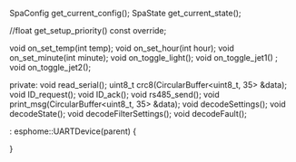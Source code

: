   SpaConfig get_current_config();
  SpaState get_current_state();

  //float get_setup_priority() const override;

  void on_set_temp(int temp);
  void on_set_hour(int hour);
  void on_set_minute(int minute);
  void on_toggle_light();
  void on_toggle_jet1() ;
  void on_toggle_jet2();

private:
  void read_serial();
  uint8_t crc8(CircularBuffer<uint8_t, 35> &data);
  void ID_request();
  void ID_ack();
  void rs485_send();
  void print_msg(CircularBuffer<uint8_t, 35> &data);
  void decodeSettings();
  void decodeState();
  void decodeFilterSettings();
  void decodeFault();




  : 
esphome::UARTDevice(parent)
{

}